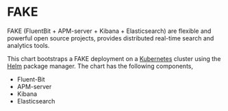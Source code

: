 # FAKE

FAKE (FluentBit + APM-server + Kibana + Elasticsearch) are flexible and powerful open source projects, provides distributed real-time search and analytics tools.</br>

This chart bootstraps a FAKE deployment on a [Kubernetes](http://kubernetes.io) cluster using the [Helm](https://helm.sh) package manager. The chart has the following components,
- Fluent-Bit
- APM-server
- Kibana
- Elasticsearch
